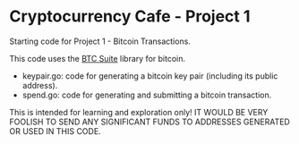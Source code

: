 # Cryptocurrency Cafe - Project 1

Starting code for Project 1 - Bitcoin Transactions.

This code uses the [BTC Suite](https://github.com/btcsuite) library for
bitcoin.

- keypair.go: code for generating a bitcoin key pair (including its public address).
- spend.go: code for generating and submitting a bitcoin transaction.

This is intended for learning and exploration only!  IT WOULD BE VERY
FOOLISH TO SEND ANY SIGNIFICANT FUNDS TO ADDRESSES GENERATED OR USED IN
THIS CODE.

